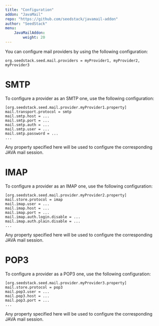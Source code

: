 ```yaml
---
title: "Configuration"
addon: "JavaMail"
repo: "https://github.com/seedstack/javamail-addon"
author: "SeedStack"
menu:
    JavaMailAddon:
        weight: 20
---
```


You can configure mail providers by using the following configuration:
 
    org.seedstack.seed.mail.providers = myProvider1, myProvider2, myProvider3
    
# SMTP
    
To configure a provider as an SMTP one, use the following configuration:

    [org.seedstack.seed.mail.provider.myProvider1.property]
    mail.transport.protocol = smtp
    mail.smtp.host = ...
    mail.smtp.port = ...
    mail.smtp.auth = ...
    mail.smtp.user = ...
    mail.smtp.password = ...
    ...
    
Any property specified here will be used to configure the corresponding JAVA mail session.

# IMAP
    
To configure a provider as an IMAP one, use the following configuration:

    [org.seedstack.seed.mail.provider.myProvider2.property]
    mail.store.protocol = imap
    mail.imap.user = ...
    mail.imap.host = ...
    mail.imap.port = ...
    mail.imap.auth.login.disable = ...
    mail.imap.auth.plain.disable = ...
    ...
    
Any property specified here will be used to configure the corresponding JAVA mail session.

# POP3
    
To configure a provider as a POP3 one, use the following configuration:

    [org.seedstack.seed.mail.provider.myProvider3.property]
    mail.store.protocol = pop3
    mail.pop3.user = ...
    mail.pop3.host = ...
    mail.pop3.port = ...
    ...
    
Any property specified here will be used to configure the corresponding JAVA mail session.
